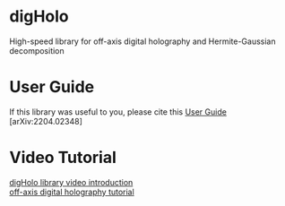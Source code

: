 # digHolo
High-speed library for off-axis digital holography and Hermite-Gaussian decomposition
# User Guide
If this library was useful to you, please cite this [User Guide](https://arxiv.org/abs/2204.02348) [arXiv:2204.02348]
<br>
# Video Tutorial
[digHolo library video introduction](https://youtu.be/rQMfWO2MQJQ)<br>
[off-axis digital holography tutorial](https://youtu.be/9hgQyx1He_U)<br>

